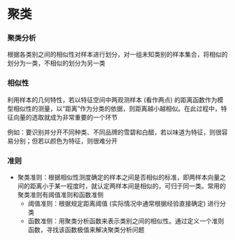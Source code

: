 # 聚类

### 聚类分析

根据各类别之间的相似性对样本进行划分，对一组未知类别的样本集合，将相似的划分为一类，不相似的划分为另一类

### 相似性

利用样本的几何特性，若以特征空间中两观测样本 (看作两点) 的距离函数作为模型相似性的测量，以“距离”作为分类的依据，则距离越小越相似。在此过程中，特征向量的选取就成为非常重要的一个环节

例如：要识别并分开不同种类、不同品牌的雪碧和白醋，若以味道为特征，则很容易分别；但若以颜色为特征，则很难分开

### 准则

- 聚类准则：根据相似性测度确定的样本之间是否相似的标准，即两样本向量之间的距离小于某一程度时，就认定两样本间是相似的，可归于同一类。常用的聚类准则有阈值准则和函数准侧
  - 阈值准则：根据规定距离阈值 (实际情况中通常根据经验直接确定) 进行分类
  - 函数准侧：用聚类分析函数来表示类别之间的相似性。通过定义一个准则函数，寻找该函数极值来解决聚类分析问题

